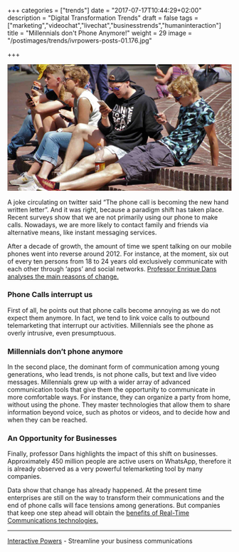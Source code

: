 +++
categories = ["trends"]
date = "2017-07-17T10:44:29+02:00"
description = "Digital Transformation Trends"
draft = false
tags = ["marketing","videochat","livechat","businesstrends","humaninteraction"]
title = "Millennials don't Phone Anymore!"
weight = 29
image = "/postimages/trends/ivrpowers-posts-01.176.jpg"

+++

![Young people on the phone](/postimages/trends/ivrpowers-posts-01.176.jpg)


A joke circulating on twitter said “The phone call is becoming the new hand written letter”. And it was right, because a paradigm shift has taken place. Recent surveys show that we are not primarily using our phone to make calls. Nowadays, we are more likely to contact family and friends via alternative means, like instant messaging services.
 
After a decade of growth, the amount of time we spent talking on our mobile phones went into reverse around 2012. For instance, at the moment, six out of every ten persons from 18 to 24 years old exclusively communicate with each other through ‘apps’ and social networks. [Professor Enrique Dans analyses the main reasons of change.](https://www.enriquedans.com/2017/07/los-jovenes-y-el-cambio-en-las-preferencias-de-comunicacion.html )

### Phone Calls interrupt us
 
First of all, he points out that phone calls become annoying as we do not expect them anymore. In fact, we tend to link voice calls to outbound telemarketing that interrupt our activities. Millennials see the phone as overly intrusive, even presumptuous.

### Millennials don’t phone anymore
 
In the second place, the dominant form of communication among young generations, who lead trends, is not phone calls, but text and live video messages. Millennials grew up with a wider array of advanced communication tools that give them the opportunity to communicate in more comfortable ways. For instance, they can organize a party from home, without using the phone. They master technologies that allow them to share information beyond voice, such as photos or videos, and to decide how and when they can be reached.
 
### An Opportunity for Businesses

Finally, professor Dans highlights the impact of this shift on businesses. Approximately 450 million people are active users on WhatsApp, therefore it is already observed as a very powerful telemarketing tool by many companies.

Data show that change has already happened. At the present time enterprises are still on the way to transform their communications and the end of phone calls will face tensions among generations. But companies that keep one step ahead will obtain the [benefits of Real-Time Communications technologies.](http://localhost:1313/post/trends/webrtc-trending-technology-business/)

---
[Interactive Powers](http://www.ivrpowers.com/ ) - Streamline your business communications



